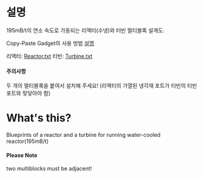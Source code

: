 # 설명
195mB/t의 연소 속도로 가동되는 리액터(수냉)와 터빈 멀티블록 설계도.

Copy-Paste Gadget의 사용 방법 [설명](https://github.com/new-3/optimalMekanismMultiblocks/blob/main/README.md)

리액터: [Reactor.txt](https://github.com/new-3/optimalMekanismMultiblocks/blob/main/Fission/195mB/Reactor.txt)
터빈: [Turbine.txt](https://github.com/new-3/optimalMekanismMultiblocks/blob/main/Fission/195mB/Turbine.txt)

#### 주의사항
두 개의 멀티블록을 붙여서 설치해 주세요! (리액터의 가열된 냉각재 포트가 터빈의 터빈 포트와 맞닿아야 함)

# What's this?
Blueprints of a reactor and a turbine for running water-cooled reactor(195mB/t)

#### Please Note
two multiblocks must be adjacent!

